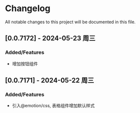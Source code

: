 # Changelog

All notable changes to this project will be documented in this file.

## [0.0.7172] - 2024-05-23 周三

### Added/Features

- 增加按钮组件

## [0.0.7171] - 2024-05-22 周三

### Added/Features

- 引入@emotion/css, 表格组件增加默认样式
